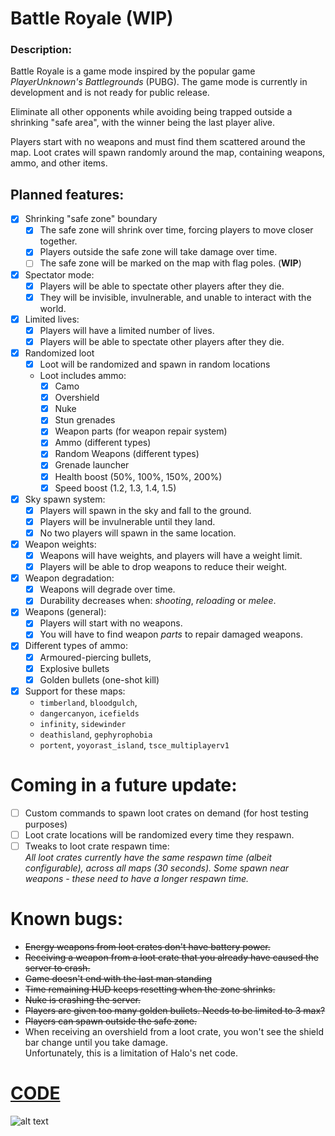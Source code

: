 # Battle Royale (WIP)

### Description:
Battle Royale is a game mode inspired by the popular game *PlayerUnknown's Battlegrounds* (PUBG).
The game mode is currently in development and is not ready for public release.

Eliminate all other opponents while avoiding being trapped outside a shrinking "safe area",
with the winner being the last player alive.

Players start with no weapons and must find them scattered around the map.
Loot crates will spawn randomly around the map, containing weapons, ammo, and other items.

## Planned features:

- [x] Shrinking "safe zone" boundary
    - [x] The safe zone will shrink over time, forcing players to move closer together.
    - [x] Players outside the safe zone will take damage over time.
    - [ ] The safe zone will be marked on the map with flag poles. (**WIP**)
- [x] Spectator mode:
    - [x] Players will be able to spectate other players after they die.
    - [x] They will be invisible, invulnerable, and unable to interact with the world.
- [x] Limited lives:
    - [x] Players will have a limited number of lives.
    - [x] Players will be able to spectate other players after they die.
- [x] Randomized loot
    - [x] Loot will be randomized and spawn in random locations
    - Loot includes ammo:
        - [x] Camo
        - [x] Overshield
        - [x] Nuke
        - [x] Stun grenades
        - [x] Weapon parts (for weapon repair system)
        - [x] Ammo (different types)
        - [x] Random Weapons (different types)
        - [x] Grenade launcher
        - [x] Health boost (50%, 100%, 150%, 200%)
        - [x] Speed boost (1.2, 1.3, 1.4, 1.5)
- [x] Sky spawn system:
    - [x] Players will spawn in the sky and fall to the ground.
    - [x] Players will be invulnerable until they land.
    - [x] No two players will spawn in the same location.
- [x] Weapon weights:
    - [x] Weapons will have weights, and players will have a weight limit.
    - [x] Players will be able to drop weapons to reduce their weight.
- [x] Weapon degradation:
    - [x] Weapons will degrade over time.
    - [x] Durability decreases when: *shooting*, *reloading* or *melee*.
- [x] Weapons (general):
    - [x] Players will start with no weapons.
    - [x] You will have to find weapon *parts* to repair damaged weapons.
- [x] Different types of ammo:
    - [x] Armoured-piercing bullets,
    - [x] Explosive bullets
    - [x] Golden bullets (one-shot kill)
- [x] Support for these maps:
    - `timberland`, `bloodgulch`,
    - `dangercanyon`, `icefields`
    - `infinity`, `sidewinder`
    - `deathisland`, `gephyrophobia`
    - `portent`, `yoyorast_island`, `tsce_multiplayerv1`

# Coming in a future update:
- [ ] Custom commands to spawn loot crates on demand (for host testing purposes)
- [ ] Loot crate locations will be randomized every time they respawn.
- [ ] Tweaks to loot crate respawn time:<br/>
  *All loot crates currently have the same respawn time (albeit configurable), across all maps (30 seconds).
  Some spawn near weapons - these need to have a longer respawn time.*

# Known bugs:
- ~~Energy weapons from loot crates don't have battery power.~~
- ~~Receiving a weapon from a loot crate that you already have caused the server to crash.~~
- ~~Game doesn't end with the last man standing~~
- ~~Time remaining HUD keeps resetting when the zone shrinks.~~
- ~~Nuke is crashing the server.~~
- ~~Players are given too many golden bullets. Needs to be limited to 3 max?~~
- ~~Players can spawn outside the safe zone.~~
- When receiving an overshield from a loot crate, you won't see the shield bar change until you take damage.<br/>
  Unfortunately, this is a limitation of Halo's net code.

# [CODE](https://github.com/Chalwk77/HALO-SCRIPT-PROJECTS/tree/master/INDEV)

![alt text](https://progress-bar.dev/95/?title=Progress)